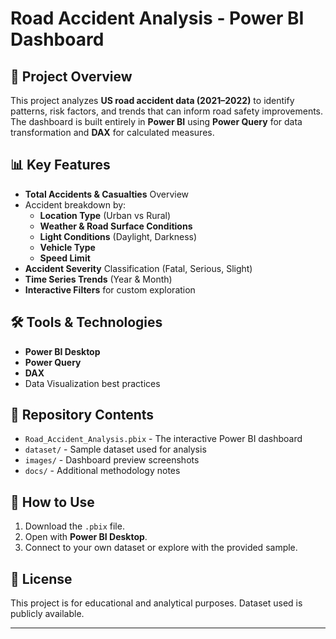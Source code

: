 # Road Accident Analysis - Power BI Dashboard

## 📌 Project Overview
This project analyzes **US road accident data (2021–2022)** to identify patterns, risk factors, and trends that can inform road safety improvements. The dashboard is built entirely in **Power BI** using **Power Query** for data transformation and **DAX** for calculated measures.

## 📊 Key Features
- **Total Accidents & Casualties** Overview
- Accident breakdown by:
  - **Location Type** (Urban vs Rural)
  - **Weather & Road Surface Conditions**
  - **Light Conditions** (Daylight, Darkness)
  - **Vehicle Type**
  - **Speed Limit**
- **Accident Severity** Classification (Fatal, Serious, Slight)
- **Time Series Trends** (Year & Month)
- **Interactive Filters** for custom exploration

## 🛠️ Tools & Technologies
- **Power BI Desktop**
- **Power Query**
- **DAX**
- Data Visualization best practices

## 📂 Repository Contents
- `Road_Accident_Analysis.pbix` - The interactive Power BI dashboard
- `dataset/` - Sample dataset used for analysis
- `images/` - Dashboard preview screenshots
- `docs/` - Additional methodology notes

## 🚀 How to Use
1. Download the `.pbix` file.
2. Open with **Power BI Desktop**.
3. Connect to your own dataset or explore with the provided sample.


## 📜 License
This project is for educational and analytical purposes. Dataset used is publicly available.

---
